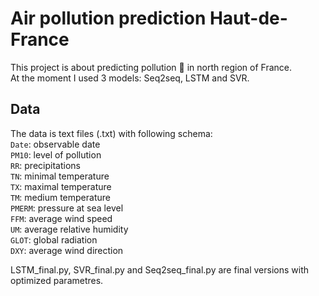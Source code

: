 # Air pollution prediction Haut-de-France

This project is about predicting pollution :foggy: in north region of France. <br/>
At the moment I used 3 models: Seq2seq, LSTM and SVR.


## Data
The data is text files (.txt) with following schema: <br/>
`Date`: observable date <br/>
`PM10`: level of pollution <br/>
`RR`: precipitations <br/>
`TN`: minimal temperature <br/>
`TX`: maximal temperature <br/>
`TM`: medium temperature <br/>
`PMERM`: pressure at sea level <br/>
`FFM`: average wind speed <br/>
`UM`: average relative humidity <br/>
`GLOT`: global radiation <br/>
`DXY`: average wind direction <br/>

LSTM_final.py, SVR_final.py and Seq2seq_final.py are final versions with optimized parametres.
